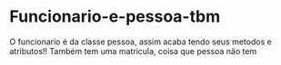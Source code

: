 # Funcionario-e-pessoa-tbm
O funcionario é da classe pessoa, assim acaba tendo seus metodos e atributos!!
Também tem uma matricula, coisa que pessoa não tem
